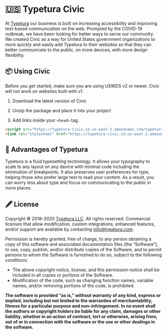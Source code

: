 # 🇺🇸 Typetura Civic

At [Typetura](https://typetura.com/) our business is built on increasing accessibility and improving text-based communication on the web. Prompted by the COVID-19 outbreak, we have been looking for better ways to serve our community. We created Civic as a way for United States government organizations to more quickly and easily add Typetura to their websites so that they can better communicate to the public, on more devices, with more design flexibility.

## 📦 Using Civic

Before you get started, make sure you are using USWDS v2 or newer. Civic will not work on websites built with v1.

1. Download the latest version of Civic

2. Unzip the package and place it into your project

3. Add links inside your `<head>` tag.

```html
<script src="https://typetura-civic.s3.us-east-2.amazonaws.com/typetura.js"></script>
<link rel="stylesheet" href="https://typetura-civic.s3.us-east-2.amazonaws.com/civic.css" />
```

## 🌈 Advantages of Typetura

Typetura is a fluid typesetting technology. It allows your typography to scale to any layout on any device with minimal code including the elimination of breakpoints. It also preserves user preferences for type, helping those who prefer large text to read your content. As a result, you can worry less about type and focus on communicating to the public in more places.

## 🖋 License

Copyright © 2018–2020 [Typetura LLC](https://typetura.com/). All rights reserved. Commercial licenses that allow modification, custom integrations, enhanced features, and/or support are available by contacting [info@typetura.com](mailto:info@typetura.com).

Permission is hereby granted, free of charge, to any person obtaining a copy of this software and associated documentation files (the “Software”), to use, copy, publish, and/or distribute copies of the Software, and to permit persons to whom the Software is furnished to do so, subject to the following conditions:

- The above copyright notice, license, and this permission notice shall be included in all copies or portions of the Software.
- Modification of the code, such as changing function names, variable names, and/or removing portions of the code, is prohibited.

**The software is provided “as is,” without warranty of any kind, express or implied, including but not limited to the warranties of merchantability, fitness for a particular purpose and non-infringement. In no event shall the authors or copyright holders be liable for any claim, damages or other liability, whether in an action of contract, tort or otherwise, arising from, out of or in connection with the software or the use or other dealings in the software.**
